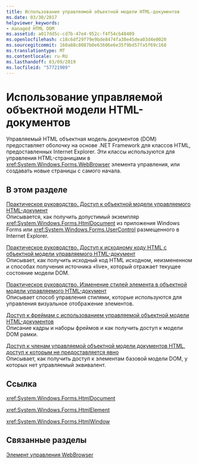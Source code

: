 ```yaml
---
title: Использование управляемой объектной модели HTML-документов
ms.date: 03/30/2017
helpviewer_keywords:
- managed HTML DOM
ms.assetid: a017dd5c-cd7b-47e4-952c-f4f54cb48409
ms.openlocfilehash: c18c6df29f79e9bde8474fa38e45dea03d4e0020
ms.sourcegitcommit: 160a88c8087b0e63606e6e35f9bd57fa5f69c168
ms.translationtype: MT
ms.contentlocale: ru-RU
ms.lasthandoff: 03/09/2019
ms.locfileid: "57721909"
---
```

# <a name="using-the-managed-html-document-object-model"></a>Использование управляемой объектной модели HTML-документов
Управляемый HTML объектная модель документов (DOM) предоставляет оболочку на основе .NET Framework для классов HTML, предоставленных Internet Explorer. Эти классы используются для управления HTML-страницами в <xref:System.Windows.Forms.WebBrowser> элемента управления, или создавать новые страницы с самого начала.  
  
## <a name="in-this-section"></a>В этом разделе  
 [Практическое руководство. Доступ к объектной модели управляемого HTML-документ](how-to-access-the-managed-html-document-object-model.md)  
 Описывается, как получить допустимый экземпляр <xref:System.Windows.Forms.HtmlDocument> из приложения Windows Forms или <xref:System.Windows.Forms.UserControl> размещенного в Internet Explorer.  
  
 [Практическое руководство. Доступ к исходному коду HTML с объектной модели управляемого HTML-документ](how-to-access-the-html-source-in-the-managed-html-document-object-model.md)  
 Описывает, как получить исходный код HTML исходном, неизмененном и способах получения источника «live», который отражает текущее состояние модели DOM.  
  
 [Практическое руководство. Изменение стилей элемента в объектной модели управляемого HTML-документ](how-to-change-styles-on-an-element-in-the-managed-html-document-object-model.md)  
 Описывает способ управления стилями, которые используются для управления визуальное отображение элементов.  
  
 [Доступ к фреймам с использованием управляемой объектной модели HTML-документов](accessing-frames-in-the-managed-html-document-object-model.md)  
 Описание кадры и наборы фреймов и как получить доступ к модели DOM рамки.  
  
 [Доступ к членам управляемой объектной модели документов HTML, доступ к которым не предоставляется явно](accessing-unexposed-members-on-the-managed-html-document-object-model.md)  
 Описывает, как получить доступ к элементам базовой модели DOM, у которых нет управляемый эквивалент.  
  
## <a name="reference"></a>Ссылка  
 <xref:System.Windows.Forms.HtmlDocument>  
  
 <xref:System.Windows.Forms.HtmlElement>  
  
 <xref:System.Windows.Forms.HtmlWindow>  
  
## <a name="related-sections"></a>Связанные разделы  
 [Элемент управления WebBrowser](webbrowser-control-windows-forms.md)  
